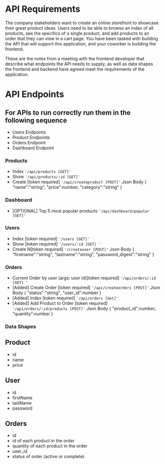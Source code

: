 # API Requirements
The company stakeholders want to create an online storefront to showcase their great product ideas. Users need to be able to browse an index of all products, see the specifics of a single product, and add products to an order that they can view in a cart page. You have been tasked with building the API that will support this application, and your coworker is building the frontend.

These are the notes from a meeting with the frontend developer that describe what endpoints the API needs to supply, as well as data shapes the frontend and backend have agreed meet the requirements of the application.

# API Endpoints
## For APIs to run correctly run them in the following sequence
* Users Endpoints
* Product Endpoints
* Orders Endpoint
* Dashboard Endpoint

### Products
* Index `'/api/products [GET]'`
* Show `'/api/products/:id [GET]'`
* Create [token required] `'/api/createproduct [POST]'`
Json Body 
{
    "name":"string",
    "price":number,
    "category":"string"
}

### Dashboard
* [OPTIONAL] Top 5 most popular products `'/api/dashboard/popular [GET]'`

### Users
* Index [token required] `'/users [GET]'`
* Show [token required] `'/users/:id [GET] '`
* Create N[token required] `'/createuser [POST]'`
Json Body
{
    "firstname":"string",
    "lastname":"string",
    "password_digest":"string"
}

### Orders
* Current Order by user (args: user id)[token required] `'/api/orders/:id [GET] '`
* [Added] Create Order [token required] `'/api/createorders [POST]'`
Json Body
{
    "status":"string",
    "user_id":number
}
* [Added] Index [token required] `'/api/orders [Get]'`
* [Added] Add Product to Order [token required] `'/api/orders/:id/products [POST]'`
Json Body
{
    "product_id":number,
    "quantity":number
}



### Data Shapes
## Product
* id
* name
* price


## User
* id
* firstName
* lastName
* password

## Orders
* id
* id of each product in the order
* quantity of each product in the order
* user_id
* status of order (active or complete)
